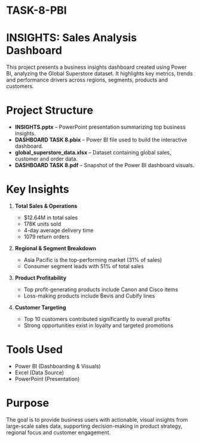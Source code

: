 # TASK-8-PBI
# INSIGHTS: Sales Analysis Dashboard 

This project presents a business insights dashboard created using Power BI, analyzing the Global Superstore dataset. It highlights key metrics, trends and performance drivers across regions, segments, products and customers.

# Project Structure

- **INSIGHTS.pptx** – PowerPoint presentation summarizing top business insights.
- **DASHBOARD TASK 8.pbix** – Power BI file used to build the interactive dashboard.
- **global_superstore_data.xlsx** – Dataset containing global sales, customer and order data.
- **DASHBOARD TASK 8.pdf** – Snapshot of the Power BI dashboard visuals.

# Key Insights

1. **Total Sales & Operations**  
   - $12.64M in total sales  
   - 178K units sold  
   - 4-day average delivery time  
   - 1079 return orders

2. **Regional & Segment Breakdown**  
   - Asia Pacific is the top-performing market (31% of sales)  
   - Consumer segment leads with 51% of total sales

3. **Product Profitability**  
   - Top profit-generating products include Canon and Cisco items  
   - Loss-making products include Bevis and Cubify lines

4. **Customer Targeting**  
   - Top 10 customers contributed significantly to overall profits  
   - Strong opportunities exist in loyalty and targeted promotions

# Tools Used

- Power BI (Dashboarding & Visuals)  
- Excel (Data Source)  
- PowerPoint (Presentation)

# Purpose

The goal is to provide business users with actionable, visual insights from large-scale sales data, supporting decision-making in product strategy, regional focus and customer engagement.
